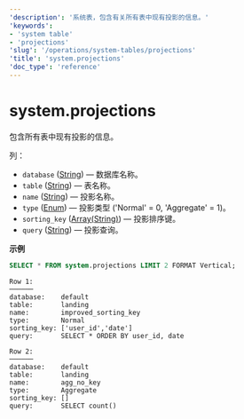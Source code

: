 ```yaml
---
'description': '系统表，包含有关所有表中现有投影的信息。'
'keywords':
- 'system table'
- 'projections'
'slug': '/operations/system-tables/projections'
'title': 'system.projections'
'doc_type': 'reference'
---
```



# system.projections

包含所有表中现有投影的信息。

列：

- `database` ([String](../../sql-reference/data-types/string.md)) — 数据库名称。
- `table` ([String](../../sql-reference/data-types/string.md)) — 表名称。
- `name` ([String](../../sql-reference/data-types/string.md)) — 投影名称。
- `type` ([Enum](../../sql-reference/data-types/enum.md)) — 投影类型 ('Normal' = 0, 'Aggregate' = 1)。
- `sorting_key` ([Array(String)](../../sql-reference/data-types/array.md)) — 投影排序键。
- `query` ([String](../../sql-reference/data-types/string.md)) — 投影查询。

**示例**

```sql
SELECT * FROM system.projections LIMIT 2 FORMAT Vertical;
```

```text
Row 1:
──────
database:    default
table:       landing
name:        improved_sorting_key
type:        Normal
sorting_key: ['user_id','date']
query:       SELECT * ORDER BY user_id, date

Row 2:
──────
database:    default
table:       landing
name:        agg_no_key
type:        Aggregate
sorting_key: []
query:       SELECT count()
```
